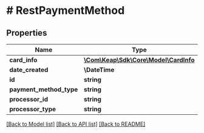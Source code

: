# # RestPaymentMethod

## Properties

Name | Type | Description | Notes
------------ | ------------- | ------------- | -------------
**card_info** | [**\Com\Keap\Sdk\Core\Model\CardInfo**](CardInfo.md) |  | [optional]
**date_created** | **\DateTime** |  | [optional]
**id** | **string** |  | [optional]
**payment_method_type** | **string** |  | [optional]
**processor_id** | **string** |  | [optional]
**processor_type** | **string** |  | [optional]

[[Back to Model list]](../../README.md#models) [[Back to API list]](../../README.md#endpoints) [[Back to README]](../../README.md)
